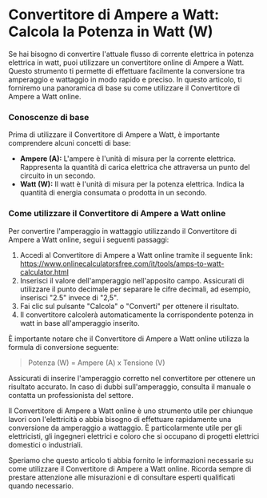 Convertitore di Ampere a Watt: Calcola la Potenza in Watt (W)
=============================================================

Se hai bisogno di convertire l'attuale flusso di corrente elettrica in potenza elettrica in watt, puoi utilizzare un convertitore online di Ampere a Watt. Questo strumento ti permette di effettuare facilmente la conversione tra amperaggio e wattaggio in modo rapido e preciso. In questo articolo, ti forniremo una panoramica di base su come utilizzare il Convertitore di Ampere a Watt online.

### Conoscenze di base

Prima di utilizzare il Convertitore di Ampere a Watt, è importante comprendere alcuni concetti di base:

- **Ampere (A):** L'ampere è l'unità di misura per la corrente elettrica. Rappresenta la quantità di carica elettrica che attraversa un punto del circuito in un secondo.
- **Watt (W):** Il watt è l'unità di misura per la potenza elettrica. Indica la quantità di energia consumata o prodotta in un secondo.

### Come utilizzare il Convertitore di Ampere a Watt online

Per convertire l'amperaggio in wattaggio utilizzando il Convertitore di Ampere a Watt online, segui i seguenti passaggi:

1. Accedi al Convertitore di Ampere a Watt online tramite il seguente link: <https://www.onlinecalculatorsfree.com/it/tools/amps-to-watt-calculator.html>
2. Inserisci il valore dell'amperaggio nell'apposito campo. Assicurati di utilizzare il punto decimale per separare le cifre decimali, ad esempio, inserisci "2.5" invece di "2,5".
3. Fai clic sul pulsante "Calcola" o "Converti" per ottenere il risultato.
4. Il convertitore calcolerà automaticamente la corrispondente potenza in watt in base all'amperaggio inserito.

È importante notare che il Convertitore di Ampere a Watt online utilizza la formula di conversione seguente:

> Potenza (W) = Ampere (A) x Tensione (V)

Assicurati di inserire l'amperaggio corretto nel convertitore per ottenere un risultato accurato. In caso di dubbi sull'amperaggio, consulta il manuale o contatta un professionista del settore.

Il Convertitore di Ampere a Watt online è uno strumento utile per chiunque lavori con l'elettricità o abbia bisogno di effettuare rapidamente una conversione da amperaggio a wattaggio. È particolarmente utile per gli elettricisti, gli ingegneri elettrici e coloro che si occupano di progetti elettrici domestici o industriali.

Speriamo che questo articolo ti abbia fornito le informazioni necessarie su come utilizzare il Convertitore di Ampere a Watt online. Ricorda sempre di prestare attenzione alle misurazioni e di consultare esperti qualificati quando necessario.